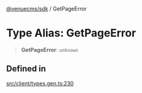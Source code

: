 [@venuecms/sdk](../wiki/Home) / GetPageError

# Type Alias: GetPageError

> **GetPageError**: `unknown`

## Defined in

[src/client/types.gen.ts:230](https://github.com/venuecms/sdk/blob/237fa033828e8f78d40380a5c39f6cf5abc00484/src/client/types.gen.ts#L230)

